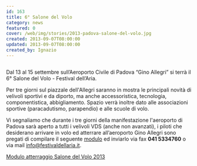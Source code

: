 ```yaml
---
id: 163
title: 6­­° Salone del Volo
category: news
featured: 0
cover: /web/img/stories/2013-padova-salone-del-volo.jpg
created: 2013-09-07T08:00:00
updated: 2013-09-07T08:00:00
created_by: Ignazio
---
```


<a href="https://www.festivaldellaria.it/" target="_blank">
    <img alt="" class="float-start mr-3 w-[300px]" src="/web/img/stories/2013-padova-salone-del-volo.jpg"/>
</a>

Dal 13 al 15 settembre sull’Aeroporto Civile di Padova “Gino Allegri” si terrà il 6° Salone del Volo - Festival dell’Aria.

Per tre giorni sul piazzale dell'Allegri saranno in mostra le principali novità di velivoli sportivi e da diporto, ma anche accessoristica, tecnologia, componentistica, abbigliamento. Spazio verrà inoltre dato alle associazioni sportive (paracadutismo, parapendio) e alle scuole di volo.

Vi segnaliamo che durante i tre giorni della manifestazione l'aeroporto di Padova sarà aperto a tutti i velivoli VDS (anche non avanzati), i piloti che desiderano arrivare in volo ed atterrare all’aeroporto Gino Allegri sono pregati di compilare il seguente <a href="https://www.festivaldellaria.it/wp-content/uploads/2013/07/Modulo-att.ggio-Salone-del-Volo-13-PILOTI-comp..doc" target="_blank"> modulo</a> ed inviarlo via fax <strong>041 5334760</strong> o via mail info@festivaldellaria.it.

<a href="https://www.festivaldellaria.it/wp-content/uploads/2013/07/Modulo-att.ggio-Salone-del-Volo-13-PILOTI-comp..doc">Modulo atterraggio Salone del Volo 2013</a>
